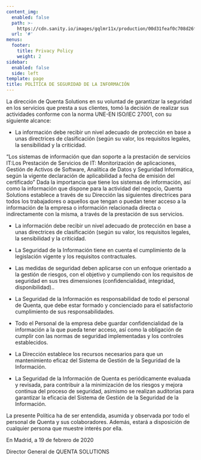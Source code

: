 ```yaml
---
content_img:
  enabled: false
  path: >-
    https://cdn.sanity.io/images/gqlmr11x/production/00d31feaf0c708d26f5bb7a2921b0374b503f8dc-1248x600.jpg
  url: '#'
menus:
  footer:
    title: Privacy Policy
    weight: 2
sidebar:
  enabled: false
  side: left
template: page
title: POLÍTICA DE SEGURIDAD DE LA INFORMACIÓN
---
```

La dirección de Quenta Solutions en su voluntad de garantizar la seguridad en los servicios que presta a sus clientes, tomó la decisión de realizar sus actividades conforme con la norma UNE-EN ISO/IEC 27001, con su siguiente alcance:

- La información debe recibir un nivel adecuado de protección en base a unas directrices de clasificación (según su valor, los requisitos legales, la sensibilidad y la criticidad.

“Los sistemas de información que dan soporte a la prestación de servicios IT:Los Prestación de Servicios de IT: Monitorización de aplicaciones, Gestión de Activos de Software, Analítica de Datos y Seguridad Informática, según la vigente declaración de aplicabilidad a fecha de emisión del certificado”
Dada la importancia que tiene los sistemas de información, así como la información que dispone para la actividad del negocio, Quenta Solutions establece a través de su Dirección las siguientes directrices para todos los trabajadores o aquellos que tengan o puedan tener acceso a la información de la empresa o información relacionada directa o indirectamente con la misma, a través de la prestación de sus servicios.

- La información debe recibir un nivel adecuado de protección en base a unas directrices de clasificación (según su valor, los requisitos legales, la sensibilidad y la criticidad.

- La Seguridad de la Información tiene en cuenta el cumplimiento de la legislación vigente y los requisitos contractuales.

- Las medidas de seguridad deben aplicarse con un enfoque orientado a la gestión de riesgos, con el objetivo y cumpliendo con los requisitos de seguridad en sus tres dimensiones (confidencialidad, integridad, disponibilidad)..

- La Seguridad de la Información es responsabilidad de todo el personal de Quenta, que debe estar formado y concienciado para el satisfactorio cumplimiento de sus responsabilidades.

- Todo el Personal de la empresa debe guardar confidencialidad de la información a la que pueda tener acceso, así como la obligación de cumplir con las normas de seguridad implementadas y los controles establecidos.

- La Dirección establece los recursos necesarios para que un mantenimiento eficaz del Sistema de Gestión de la Seguridad de la Información.

- La Seguridad de la Información de Quenta es periódicamente evaluada y revisada, para contribuir a la minimización de los riesgos y mejora continua del proceso de seguridad, asimismo se realizan auditorias para garantizar la eficacia del Sistema de Gestión de la Seguridad de la Información.

La presente Política ha de ser entendida, asumida y observada por todo el personal de Quenta y sus colaboradores. Además, estará a disposición de cualquier persona que muestre interés por ella.

En Madrid, a 19 de febrero de 2020


Director General de QUENTA SOLUTIONS

